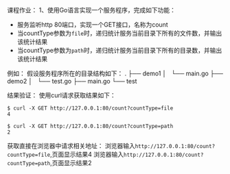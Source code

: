 课程作业：
1、使用Go语言实现一个服务程序，完成如下功能：
- 服务监听http 80端口，实现一个GET接口，名称为count
- 当countType参数为`file`时，递归统计服务当前目录下所有的文件数，并输出该统计结果
- 当countType参数为`path`时，递归统计服务当前目录下所有的目录数，并输出该统计结果


例如：
假设服务程序所在的目录结构如下：
.
├── demo1
│   └── main.go
├── demo2
│   └── test.go
├── main.go
└── test

结果验证：
使用curl请求获取结果如下：
```
$ curl -X GET http://127.0.0.1:80/count?countType=file
4

$ curl -X GET http://127.0.0.1:80/count?countType=path
2
```
获取直接在浏览器中请求相关地址：
浏览器输入`http://127.0.0.1:80/count?countType=file`,页面显示结果4
浏览器输入`http://127.0.0.1:80/count?countType=path`,页面显示结果2





